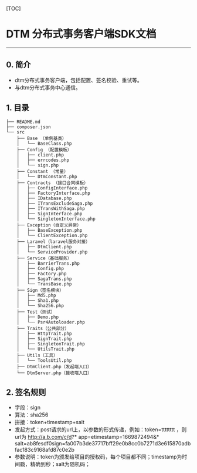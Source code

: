 [TOC]
# DTM 分布式事务客户端SDK文档
---
## 0. 简介
* dtm分布式事务客户端，包括配置、签名校验、重试等。
* 与dtm分布式事务中心通信。

## 1. 目录
```
├── README.md
├── composer.json
└── src
    ├── Base （单例基类）
    │   └── BaseClass.php
    ├── Config （配置模板）
    │   ├── client.php
    │   ├── errcodes.php
    │   └── sign.php
    ├── Constant （常量）
    │   └── DtmConstant.php
    ├── Contracts （接口合同模板）
    │   ├── ConfigInterface.php
    │   ├── FactoryInterface.php
    │   ├── IDatabase.php
    │   ├── ITransExcludeSaga.php
    │   ├── ITransWithSaga.php
    │   ├── SignInterface.php
    │   └── SingletonInterface.php
    ├── Exception（自定义异常）
    │   ├── BaseException.php
    │   └── ClientException.php
    ├── Laravel（laravel服务对接）
    │   ├── DtmClient.php
    │   └── ServiceProvider.php
    ├── Service（基础服务）
    │   ├── BarrierTrans.php
    │   ├── Config.php
    │   ├── Factory.php
    │   ├── SagaTrans.php
    │   └── TransBase.php
    ├── Sign（签名模块）
    │   ├── Md5.php
    │   ├── Sha1.php
    │   └── Sha256.php
    ├── Test（测试）
    │   ├── Demo.php
    │   └── Psr4Autoloader.php
    ├── Traits（公共部分）
    │   ├── HttpTrait.php
    │   ├── SignTrait.php
    │   ├── SingletonTrait.php
    │   └── UtilsTrait.php
    ├── Utils（工具）
    │   └── ToolsUtil.php
    ├── DtmClient.php（发起端入口）
    └── DtmServer.php（接收端入口）
```

## 2. 签名规则
* 字段：sign
* 算法：sha256
* 拼接：token+timestamp+salt
* 发起方式：post请求的url上，以参数的形式传递，例如：token=tttttttt ，则url为 http://a.b.com/c/d?* app=etimestamp=1669872494&* salt=ab8fesdf0sign=fa007b3de37717bff29e0b8cc0b7271d3e615870adbfac183c9168afd87c0e2b
* 参数说明：token为颁发给项目的授权码，每个项目都不同；timestamp为时间戳，精确到秒；salt为随机码；
